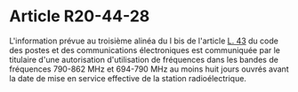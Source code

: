 # Article R20-44-28

L'information prévue au troisième alinéa du I bis de l'article [L. 43][1] du code des postes et des communications électroniques est communiquée par le titulaire d'une autorisation d'utilisation de fréquences dans les bandes de fréquences 790-862 MHz et 694-790 MHz au moins huit jours ouvrés avant la date de mise en service effective de la station radioélectrique.

 [1]: /affichCodeArticle.do?cidTexte=LEGITEXT000006070987&idArticle=LEGIARTI000006465453&dateTexte=&categorieLien=cid